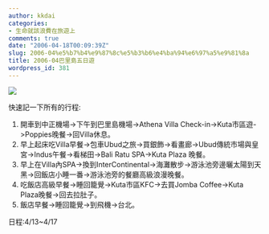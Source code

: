 ```yaml
---
author: kkdai
categories:
- 生命就該浪費在旅遊上
comments: true
date: "2006-04-18T00:09:39Z"
slug: 2006-04%e5%b7%b4%e9%87%8c%e5%b3%b6%e4%ba%94%e6%97%a5%e9%81%8a
title: 2006-04巴里島五日遊
wordpress_id: 381
---
```


![](http://www.bone.idv.tw/Indonesia/Photo/Scan001_NotMine.jpg)

快速記一下所有的行程:

  1. 開車到中正機場->下午到巴里島機場->Athena Villa Check-in->Kuta市區遊->Poppies晚餐->回Villa休息。
  2. 早上起床吃Villa早餐->包車Ubud之旅->買銀飾->看畫廊->Ubud傳統市場與皇宮->Indus午餐->看梯田->Bali Ratu SPA->Kuta Plaza 晚餐。
  3. 早上在Villa內SPA->換到InterContinental->海灘散步->游泳池旁邊曬太陽到天黑->回飯店小睡一番->游泳池旁的餐廳高級浪漫晚餐。
  4. 吃飯店高級早餐->睡回籠覺->Kuta市區KFC->去買Jomba Coffee->Kuta Plaza晚餐->回去拉肚子。
  5. 飯店早餐->睡回籠覺->到飛機->台北。

日程:4/13~4/17

